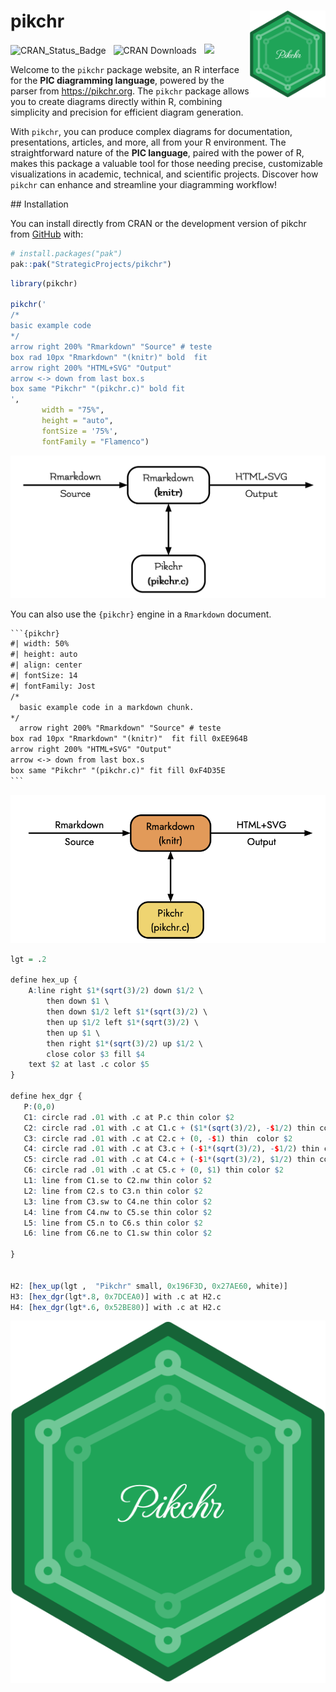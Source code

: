 
<!-- README.md is generated from README.Rmd. Please edit that file -->

# pikchr <a href="https://monitoramento.sepe.pe.gov.br/pikchr/"><img src="man/figures/logo.png" align="right" height="139" alt="pikchr website" /></a>

<!-- badges: start -->

![CRAN_Status_Badge](https://www.r-pkg.org/badges/version/pikchr)  
![CRAN Downloads](https://cranlogs.r-pkg.org/badges/grand-total/pikchr)
  ![](https://img.shields.io/badge/devel%20version-1.0.0-blue.svg)
<!-- badges: end -->

Welcome to the `pikchr` package website, an R interface for the **PIC
diagramming language**, powered by the parser from <https://pikchr.org>.
The `pikchr` package allows you to create diagrams directly within R,
combining simplicity and precision for efficient diagram generation.

With `pikchr`, you can produce complex diagrams for documentation,
presentations, articles, and more, all from your R environment. The
straightforward nature of the **PIC language**, paired with the power of
R, makes this package a valuable tool for those needing precise,
customizable visualizations in academic, technical, and scientific
projects. Discover how `pikchr` can enhance and streamline your
diagramming workflow!

\## Installation

You can install directly from CRAN or the development version of pikchr
from [GitHub](https://github.com/) with:

``` r
# install.packages("pak")
pak::pak("StrategicProjects/pikchr")
```

``` r
library(pikchr)

pikchr('
/*
basic example code
*/
arrow right 200% "Rmarkdown" "Source" # teste
box rad 10px "Rmarkdown" "(knitr)" bold  fit
arrow right 200% "HTML+SVG" "Output" 
arrow <-> down from last box.s
box same "Pikchr" "(pikchr.c)" bold fit
',
       width = "75%", 
       height = "auto",
       fontSize = '75%',
       fontFamily = "Flamenco")
```

![](man/figures/fig1.png)

You can also use the `{pikchr}` engine in a `Rmarkdown` document.

```` default
```{pikchr}
#| width: 50%
#| height: auto
#| align: center
#| fontSize: 14
#| fontFamily: Jost
/*
  basic example code in a markdown chunk.
*/
  arrow right 200% "Rmarkdown" "Source" # teste
box rad 10px "Rmarkdown" "(knitr)"  fit fill 0xEE964B
arrow right 200% "HTML+SVG" "Output" 
arrow <-> down from last box.s
box same "Pikchr" "(pikchr.c)" fit fill 0xF4D35E
```
````

<div class="container_pikchr inline-svg unnamed-chunk-5"
style="text-align:center;">

![](man/figures/fig2.png)

</div>

``` r
lgt = .2

define hex_up { 
    A:line right $1*(sqrt(3)/2) down $1/2 \
        then down $1 \
        then down $1/2 left $1*(sqrt(3)/2) \
        then up $1/2 left $1*(sqrt(3)/2) \
        then up $1 \
        then right $1*(sqrt(3)/2) up $1/2 \
        close color $3 fill $4
    text $2 at last .c color $5
}

define hex_dgr {
   P:(0,0)
   C1: circle rad .01 with .c at P.c thin color $2
   C2: circle rad .01 with .c at C1.c + ($1*(sqrt(3)/2), -$1/2) thin color $2
   C3: circle rad .01 with .c at C2.c + (0, -$1) thin  color $2
   C4: circle rad .01 with .c at C3.c + (-$1*(sqrt(3)/2), -$1/2) thin color $2
   C5: circle rad .01 with .c at C4.c + (-$1*(sqrt(3)/2), $1/2) thin color $2
   C6: circle rad .01 with .c at C5.c + (0, $1) thin color $2
   L1: line from C1.se to C2.nw thin color $2
   L2: line from C2.s to C3.n thin color $2
   L3: line from C3.sw to C4.ne thin color $2
   L4: line from C4.nw to C5.se thin color $2
   L5: line from C5.n to C6.s thin color $2
   L6: line from C6.ne to C1.sw thin color $2
   
}


H2: [hex_up(lgt ,  "Pikchr" small, 0x196F3D, 0x27AE60, white)]
H3: [hex_dgr(lgt*.8, 0x7DCEA0)] with .c at H2.c
H4: [hex_dgr(lgt*.6, 0x52BE80)] with .c at H2.c
```

<div class="container_pikchr inline-svg unnamed-chunk-6"
style="text-align:center;">

![](man/figures/fig3.png)

</div>
